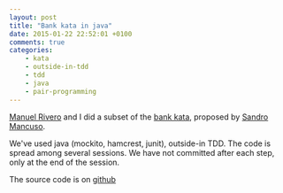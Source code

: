 ```yaml
---
layout: post
title: "Bank kata in java"
date: 2015-01-22 22:52:01 +0100
comments: true
categories: 
    - kata
    - outside-in-tdd
    - tdd
    - java
    - pair-programming
---
```


[Manuel Rivero][trikitrok] and I did a subset of the [bank kata](https://github.com/sandromancuso/Bank-kata), proposed by [Sandro Mancuso][sandro].

We've used java (mockito, hamcrest, junit), outside-in TDD. The code is spread among several sessions. We have not committed after each step, only at the end of the session.

The source code is on [github](https://github.com/alvarogarcia7/bank-kata)


[trikitrok]:https://twitter.com/trikitrok
[sandro]:https://twitter.com/sandromancuso